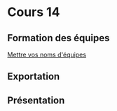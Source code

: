# Cours 14


## Formation des équipes
[Mettre vos noms d'équipes](https://uqam-my.sharepoint.com/:w:/g/personal/lavoie-pilote_francoise_uqam_ca/ESryujk6mwZDlFqTTdJRiTMBjJtZYxIynomvxmxD6uRDUQ?e=b7B2MT)


## Exportation 

## Présentation
